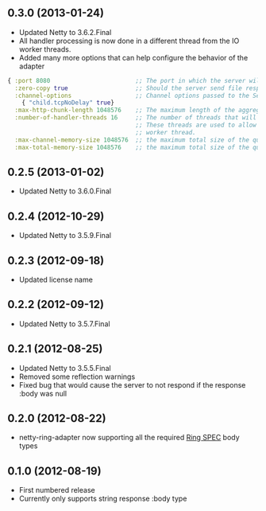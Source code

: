 ## 0.3.0 (2013-01-24)
* Updated Netty to 3.6.2.Final
* All handler processing is now done in a different thread from the IO worker threads.
* Added many more options that can help configure the behavior of the adapter

```clj
{ :port 8080                        ;; The port in which the server will be listening for requests
  :zero-copy true                   ;; Should the server send file response bodies with Netty's FileRegion functionality
  :channel-options                  ;; Channel options passed to the ServerBootstrap.setOptions
    { "child.tcpNoDelay" true}
  :max-http-chunk-length 1048576    ;; The maximum length of the aggregated content
  :number-of-handler-threads 16     ;; The number of threads that will be used to handle requests.
                                    ;; These threads are used to allow the handler function to work without blocking an I/O
                                    ;; worker thread.
  :max-channel-memory-size 1048576  ;; the maximum total size of the queued events per channel
  :max-total-memory-size 1048576    ;; the maximum total size of the queued events
```

## 0.2.5 (2013-01-02)
* Updated Netty to 3.6.0.Final

## 0.2.4 (2012-10-29)
* Updated Netty to 3.5.9.Final

## 0.2.3 (2012-09-18)
* Updated license name

## 0.2.2 (2012-09-12)
* Updated Netty to 3.5.7.Final

## 0.2.1 (2012-08-25)

* Updated Netty to 3.5.5.Final
* Removed some reflection warnings
* Fixed bug that would cause the server to not respond if the response :body was null

## 0.2.0 (2012-08-22)

* netty-ring-adapter now supporting all the required [Ring SPEC](https://github.com/ring-clojure/ring/blob/master/SPEC) body types

## 0.1.0 (2012-08-19)

* First numbered release
* Currently only supports string response :body type
